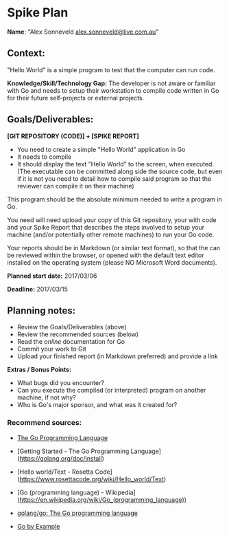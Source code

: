 Spike Plan
==============

**Name**: "Alex Sonneveld <alex.sonneveld@live.com.au>"

## Context:
"Hello World" is a simple program to test that the computer can run code.

**Knowledge/Skill/Technology Gap:**
The developer is not aware or familiar with Go and needs to setup their
workstation to compile code written in Go for their future self-projects or
external projects.

## Goals/Deliverables:
**[GIT REPOSITORY (CODE)] + [SPIKE REPORT]**

- You need to create a simple "Hello World" application in Go
- It needs to compile
- It should display the text "Hello World" to the screen, when executed.
  (The executable can be committed along side the source code, but even if it is
  not you need to detail how to compile said program so that the reviewer can
  compile it on their machine)

This program should be the absolute minimum needed to write a program in Go.

You need will need upload your copy of this Git repository, your with code and
your Spike Report that describes the steps involved to setup your machine
(and/or potentially other remote machines) to run your Go code.

Your reports should be in Markdown (or similar text format), so that the can be
reviewed within the browser, or opened with the default text editor installed on
the operating system (please NO Microsoft Word documents).

**Planned start date:**  2017/03/06

**Deadline:**  2017/03/15

## Planning notes:
- Review the Goals/Deliverables (above)
- Review the recommended sources (below)
- Read the _online_ documentation for Go
- Commit your work to Git
- Upload your finished report (in Markdown preferred) and provide a link

**Extras / Bonus Points:**

- What bugs did you encounter?
- Can you execute the compiled (or interpreted) program on another machine, if
  not why?
- Who is Go's major sponsor, and what was it created for?

### Recommend sources:
- [The Go Programming Language](https://golang.org/)

- [Getting Started - The Go Programming Language]
  (https://golang.org/doc/install)

- [Hello world/Text - Rosetta Code]
  (https://www.rosettacode.org/wiki/Hello_world/Text)

- [Go (programming language) - Wikipedia]
  (https://en.wikipedia.org/wiki/Go_(programming_language))

- [golang/go: The Go programming language](https://github.com/golang/go)

- [Go by Example](https://gobyexample.com/)
